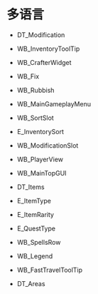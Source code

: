 #    多语言

*    DT_Modification

*    WB_InventoryToolTip

*    WB_CrafterWidget

*    WB_Fix

*    WB_Rubbish

*    WB_MainGameplayMenu

*    WB_SortSlot

*    E_InventorySort

*    WB_ModificationSlot

*    WB_PlayerView

*    WB_MainTopGUI

*    DT_Items

*    E_ItemType

*    E_ItemRarity

*    E_QuestType

*    WB_SpellsRow

*    WB_Legend

*    WB_FastTravelToolTip

*    DT_Areas


